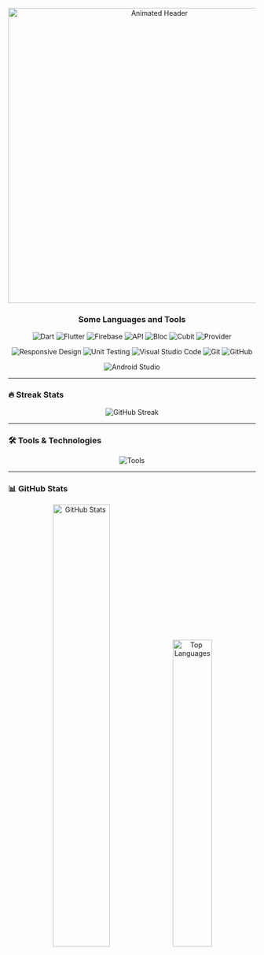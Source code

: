 <p align="center">
  <img src="https://raw.githubusercontent.com/nazmultalukder-it/nazmultalukder-it/main/Animation_1751873440259.gif" alt="Animated Header" width="600"/>
</p>

<h3 align="center">
  </> Some Languages and Tools
</h3>

<p align="center">
  <img src="https://img.shields.io/badge/Dart-0175C2?style=for-the-badge&logo=dart&logoColor=white" alt="Dart"/> 
  <img src="https://img.shields.io/badge/Flutter-02569B?style=for-the-badge&logo=flutter&logoColor=white" alt="Flutter"/> 
  <img src="https://img.shields.io/badge/Firebase-FFCA28?style=for-the-badge&logo=firebase&logoColor=black" alt="Firebase"/> 
  <img src="https://img.shields.io/badge/API-E84D35?style=for-the-badge" alt="API"/> 
  <img src="https://img.shields.io/badge/Bloc-02569B?style=for-the-badge&logo=flutter&logoColor=white" alt="Bloc"/> 
  <img src="https://img.shields.io/badge/Cubit-FFC107?style=for-the-badge" alt="Cubit"/> 
  <img src="https://img.shields.io/badge/Provider-02569B?style=for-the-badge&logo=flutter&logoColor=white" alt="Provider"/> 
</p>

<p align="center">
  <img src="https://img.shields.io/badge/Responsive_Design-F37C22?style=for-the-badge" alt="Responsive Design"/> 
  <img src="https://img.shields.io/badge/Unit_Testing-F37C22?style=for-the-badge" alt="Unit Testing"/> 
  <img src="https://img.shields.io/badge/Visual_Studio_Code-007ACC?style=for-the-badge&logo=visual-studio-code&logoColor=white" alt="Visual Studio Code"/> 
  <img src="https://img.shields.io/badge/GIT-E44C30?style=for-the-badge&logo=git&logoColor=white" alt="Git"/> 
  <img src="https://img.shields.io/badge/GitHub-100000?style=for-the-badge&logo=github&logoColor=white" alt="GitHub"/> 
</p>

<p align="center">
  <img src="https://img.shields.io/badge/Android_Studio-3DDC84?style=for-the-badge&logo=android-studio&logoColor=white" alt="Android Studio"/> 
</p>

---

### 🔥 Streak Stats
<p align="center">
  <img src="https://streak-stats.demolab.com?user=nazmultalukder-it&theme=radical&hide_border=true&date_format=j%20M%5B%20Y%5D" alt="GitHub Streak" />
</p>

---

### 🛠️ Tools & Technologies
<p align="center">
  <img src="https://skillicons.dev/icons?i=git,github,vscode,androidstudio,figma" alt="Tools" />
</p>

---

### 📊 GitHub Stats
<p align="center">
  <img src="https://github-readme-stats.vercel.app/api?username=nazmultalukder-it&show_icons=true&theme=radical" alt="GitHub Stats" width="48%" />
  <img src="https://github-readme-stats.vercel.app/api/top-langs/?username=nazmultalukder-it&layout=compact&theme=radical" alt="Top Languages" width="40%" />
</p>
